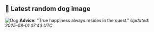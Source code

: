 ## 🐶 Latest random dog image
![Dog](https://images.dog.ceo/breeds/dingo/n02115641_9348.jpg)
**Advice:** "True happiness always resides in the quest."
*Updated: 2025-08-01 07:43 UTC*
